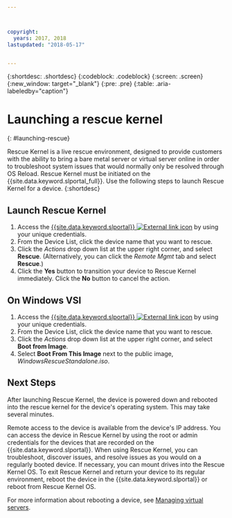 ```yaml
---



copyright:
  years: 2017, 2018
lastupdated: "2018-05-17"


---
```


{:shortdesc: .shortdesc}
{:codeblock: .codeblock}
{:screen: .screen}
{:new_window: target="_blank"}
{:pre: .pre}
{:table: .aria-labeledby="caption"}


# Launching a rescue kernel 
{: #launching-rescue}

Rescue Kernel is a live rescue environment, designed to provide customers with the ability to bring a bare metal server or virtual server online in order to troubleshoot system issues that would normally only be resolved through OS Reload. Rescue Kernel must be initiated on the {{site.data.keyword.slportal_full}}. Use the following steps to launch Rescue Kernel for a device.
{:shortdesc}

## Launch Rescue Kernel

1. Access the [{{site.data.keyword.slportal}} ![External link icon](../icons/launch-glyph.svg "External link icon")](https://control.softlayer.com/) by using your unique credentials.
2. From the Device List, click the device name that you want to rescue.
3. Click the *Actions* drop down list at the upper right corner, and select **Rescue**. (Alternatively, you can click the *Remote Mgmt* tab and select **Rescue**.)
4. Click the **Yes** button to transition your device to Rescue Kernel immediately. Click the **No** button to cancel the action.

## On Windows VSI

1. Access the [{{site.data.keyword.slportal}} ![External link icon](../icons/launch-glyph.svg "External link icon")](https://control.softlayer.com/) by using your unique credentials.
2. From the Device List, click the device name that you want to rescue.
3. Click the *Actions* drop down list at the upper right corner, and select **Boot from Image**.
4. Select **Boot From This Image** next to the public image, *WindowsRescueStandalone.iso*.


## Next Steps
After launching Rescue Kernel, the device is powered down and rebooted into the rescue kernel for the device's operating system. This may take several minutes.

Remote access to the device is available from the device's IP address. You can access the device in Rescue Kernel by using the root or admin credentials for the devices that are recorded on the {{site.data.keyword.slportal}}. When using Rescue Kernel, you can troubleshoot, discover issues, and resolve issues as you would on a regularly booted device. If necessary, you can mount drives into the Rescue Kernel OS. To exit Rescue Kernel and return your device to its regular environment, reboot the device in the {{site.data.keyword.slportal}} or reboot from Rescue Kernel OS.

For more information about rebooting a device, see [Managing virtual servers](/docs/vsi/vsi_managing.html).

